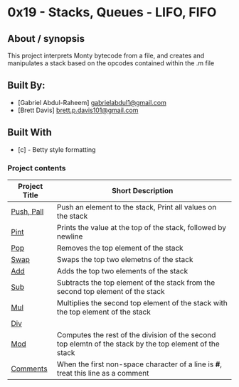 # 0x19 - Stacks, Queues - LIFO, FIFO

## About / synopsis
This project interprets Monty bytecode from a file, and creates and manipulates a stack based on the opcodes contained within the .m file

## Built By:

* [Gabriel Abdul-Raheem] <gabrielabdul1@gmail.com>
* [Brett Davis] <brett.p.davis101@gmail.com>

## Built With

* [c] - Betty style formatting

### Project contents

| Project Title | Short Description |
| --- | --- |
|[Push, Pall](https://github.com/GabrielAbdul/monty/blob/master/basic_op.c)|Push an element to the stack, Print all values on the stack|
|[Pint](https://github.com/GabrielAbdul/monty/blob/master/basic_op.c)|Prints the value at the top of the stack, followed by newline|
|[Pop](https://github.com/GabrielAbdul/monty/blob/master/basic_op.c)|Removes the top element of the stack|
|[Swap](https://github.com/GabrielAbdul/monty/blob/master/basic_op.c)|Swaps the top two elemetns of the stack|
|[Add](https://github.com/GabrielAbdul/monty/blob/master/calculator.c)|Adds the top two elements of the stack|
|[Sub](https://github.com/GabrielAbdul/monty/blob/master/calculator.c)|Subtracts the top element of the stack from the second top element of the stack|
|[Mul](https://github.com/GabrielAbdul/monty/blob/master/calculator.c)|Multiplies the second top element of the stack with the top element of the stack|
|[Div](https://github.com/GabrielAbdul/monty/blob/master/calculator.c)||Divides the second top element of the stack by the top element of the stack
|[Mod](https://github.com/GabrielAbdul/monty/blob/master/calculator.c)|Computes the rest of the division of the second top elemtn of the stack by the top element of the stack|
|[Comments](https://github.com/GabrielAbdul/monty/blob/master/main.c)|When the first non-space character of a line is __#__, treat this line as a comment|


